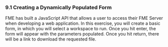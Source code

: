 ### 9.1 Creating a Dynamically Populated Form

FME has built a JavaScript API that allows a user to access their
FME Server when developing a web application. In this exercise, you will
create a basic form, in which you will select a workspace to run. Once
you hit enter, the form will appear with the parameters populated. Once
you hit return, there will be a link to download the requested file.
